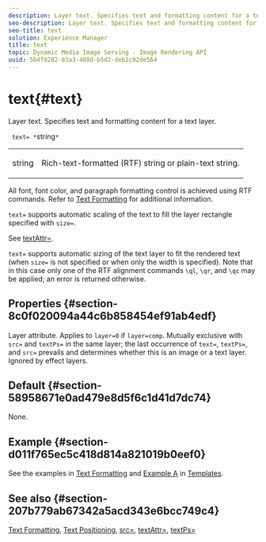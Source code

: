 ```yaml
---
description: Layer text. Specifies text and formatting content for a text layer.
seo-description: Layer text. Specifies text and formatting content for a text layer.
seo-title: text
solution: Experience Manager
title: text
topic: Dynamic Media Image Serving - Image Rendering API
uuid: 5b4f9282-83a3-488d-b5d2-deb2c92de564
---
```


# text{#text}

Layer text. Specifies text and formatting content for a text layer.

 ` text= *`string`*`

<table id="simpletable_6C095D7F69874A8EA3D1D52103FA520C"> 
 <tr class="strow"> 
  <td class="stentry"> <p> <span class="varname"> string </span> </p> </td> 
  <td class="stentry"> <p>Rich-text-formatted (RTF) string or plain-text string. </p> </td> 
 </tr> 
</table>

All font, font color, and paragraph formatting control is achieved using RTF commands. Refer to [Text Formatting](../../../../../is-api/http-ref/image-serving-api-ref/c-http-protocol-reference/c-text-formatting/c-text-formatting.md#concept-0d3136db7f6f49668274541cd4b6364c) for additional information.

`text=` supports automatic scaling of the text to fill the layer rectangle specified with `size=`.

See [textAttr=](../../../../../is-api/http-ref/image-serving-api-ref/c-http-protocol-reference/c-command-reference/r-textattr.md#reference-ff00484fa3244286abeff34911f7ec0d).

`text=` supports automatic sizing of the text layer to fit the rendered text (when `size=` is not specified or when only the width is specified). Note that in this case only one of the RTF alignment commands `\ql`, `\qr`, and `\qc` may be applied; an error is returned otherwise.

## Properties {#section-8c0f020094a44c6b858454ef91ab4edf}

Layer attribute. Applies to `layer=0` if `layer=comp`. Mutually exclusive with `src=` and `textPs=` in the same layer; the last occurrence of `text=`, `textPs=`, and `src=` prevails and determines whether this is an image or a text layer. Ignored by effect layers.

## Default {#section-58958671e0ad479e8d5f6c1d41d7dc74}

None.

## Example {#section-d011f765ec5c418d814a821019b0eef0}

See the examples in [Text Formatting](../../../../../is-api/http-ref/image-serving-api-ref/c-http-protocol-reference/c-text-formatting/c-text-formatting.md#concept-0d3136db7f6f49668274541cd4b6364c) and [Example A](../../../../../is-api/http-ref/image-serving-api-ref/c-http-protocol-reference/c-templates/r-example-a.md#reference-c78ea82e8a1646738e764fa6685dfbac) in [Templates](../../../../../is-api/http-ref/image-serving-api-ref/c-http-protocol-reference/c-templates/c-templates.md#concept-3cd2d2adae0e41b2979b9640244d4d3e).

## See also {#section-207b779ab67342a5acd343e6bcc749c4}

[Text Formatting](../../../../../is-api/http-ref/image-serving-api-ref/c-http-protocol-reference/c-text-formatting/c-text-formatting.md#concept-0d3136db7f6f49668274541cd4b6364c), [Text Positioning](../../../../../is-api/http-ref/image-serving-api-ref/c-http-protocol-reference/c-text-formatting/r-text-positioning.md#reference-f647443d92914f4b89a7cc5a83267d87), [src=](../../../../../is-api/http-ref/image-serving-api-ref/c-http-protocol-reference/c-command-reference/r-src.md#reference-f6506637778c4c69bf106a7924a91ab1), [textAttr=](../../../../../is-api/http-ref/image-serving-api-ref/c-http-protocol-reference/c-command-reference/r-textattr.md#reference-ff00484fa3244286abeff34911f7ec0d), [textPs=](../../../../../is-api/http-ref/image-serving-api-ref/c-http-protocol-reference/c-command-reference/r-textps.md#reference-4209a2a6169f44278da2647cfb0cd767) 
